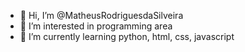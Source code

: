 - 👋 Hi, I’m @MatheusRodriguesdaSilveira
- 👀 I’m interested in programming area
- 🌱 I’m currently learning python, html, css, javascript
<!---
MatheusRodriguesdaSilveira/MatheusRodriguesdaSilveira is a ✨ special ✨ repository because its `README.md` (this file) appears on your GitHub profile.
You can click the Preview link to take a look at your changes.
--->
